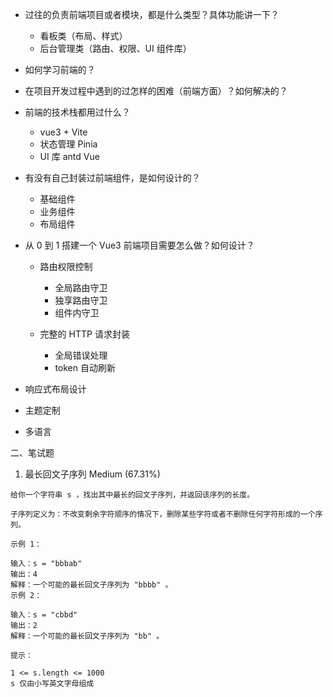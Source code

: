 - 过往的负责前端项目或者模块，都是什么类型？具体功能讲一下？

  - 看板类（布局、样式）
  - 后台管理类（路由、权限、UI 组件库）

- 如何学习前端的？
- 在项目开发过程中遇到的过怎样的困难（前端方面）？如何解决的？

- 前端的技术栈都用过什么？

  - vue3 + Vite
  - 状态管理 Pinia
  - UI 库 antd Vue

- 有没有自己封装过前端组件，是如何设计的？
  - 基础组件
  - 业务组件
  - 布局组件
- 从 0 到 1 搭建一个 Vue3 前端项目需要怎么做？如何设计？

  - 路由权限控制

    - 全局路由守卫
    - 独享路由守卫
    - 组件内守卫

  - 完整的 HTTP 请求封装

    - 全局错误处理
    - token 自动刷新

- 响应式布局设计
- 主题定制
- 多语言

二、笔试题

1. 最长回文子序列 Medium (67.31%)

```
给你一个字符串 s ，找出其中最长的回文子序列，并返回该序列的长度。

子序列定义为：不改变剩余字符顺序的情况下，删除某些字符或者不删除任何字符形成的一个序列。

示例 1：

输入：s = "bbbab"
输出：4
解释：一个可能的最长回文子序列为 "bbbb" 。
示例 2：

输入：s = "cbbd"
输出：2
解释：一个可能的最长回文子序列为 "bb" 。

提示：

1 <= s.length <= 1000
s 仅由小写英文字母组成
```
